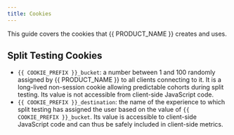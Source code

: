 ```yaml
---
title: Cookies
---
```


This guide covers the cookies that {{ PRODUCT_NAME }} creates and uses.

## Split Testing Cookies

- `{{ COOKIE_PREFIX }}_bucket`: a number between 1 and 100 randomly assigned by {{ PRODUCT_NAME }} to all clients connecting to it. It is a long-lived non-session cookie allowing predictable cohorts during split testing. Its value is not accessible from client-side JavaScript code.
- `{{ COOKIE_PREFIX }}_destination`: the name of the experience to which split testing has assigned the user based on the value of `{{ COOKIE_PREFIX }}_bucket`. Its value is accessible to client-side JavaScript code and can thus be safely included in client-side metrics.
